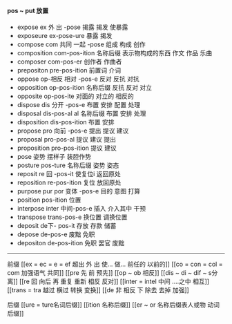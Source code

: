 #### pos ~ put 放置

- expose ex 外 出 -pose  揭露  揭发 使暴露
- exposeure ex-pose-ure 暴露 揭发 
- compose com 共同 一起 -pose 组成 构成 创作
- composition com-pos-ition 名称后缀 表示物构成的东西  作文 作品 乐曲
- composer com-pos-er 创作者 作曲者
- prepositon pre-pos-ition 前置词 介词
- oppose op-相反 相对 -pos-e 反对 反抗 对抗
- opposition  op-pos-ition 名称后缀  反抗  反对 对立
- opposite op-pos-ite 对面的 对立的 相反的
- dispose dis 分开 -pos-e 布置 安排 配置 处理
- disposal dis-pos-al al 名称后缀  布置 安排 处理
- disposition dis-pos-ition  布置 安排
- propose  pro 向前 -pos-e 提出 提议 建议
- proposal pro-pos-al 提议 建议 提出
- proposition pro-pos-ition 提议 建议
- pose 姿势 摆样子 装腔作势
- posture pos-ture  名称后缀 姿势 姿态
- reposit re 回  -pos-it  使复位i 返回原处
- reposition re-pos-ition 复位  放回原处 
- purpose pur por 变体 -pos-e 目的 意图 打算
- position pos-ition  位置
- interpose inter 中间-pos-e  插入 介入其中  干预
- transpose trans-pos-e 换位置  调换位置
- deposit de下- pos-it 存放 存款 储蓄 
- depose de-pos-e 废黜  免职 
- depositon de-pos-ition 免职 罢官  废黜 

---
前缀
[[ex  = ec = e = ef 超出 外 出 使... 做... 前任的 以前的]]
[[co = con  = col = com  加强语气 共同]]
[[pre  先 前 预先]]
[[op ~ ob 相反]]
[[dis  ~ di ~ dif ~ s分 离]]
[[re  回 向后  再 重复 重新 相反 反对]]
[[inter = intel 中间 ....之中 相互]]
[[trans  = tra 越过 横过  转换 变换]]
[[de   非 相反 下 除去 去掉 加强]]

后缀
[[ure = ture名词后缀]]
[[ition 名称后缀]]
[[er  ~ or 名称后缀表人或物 动词后缀]]